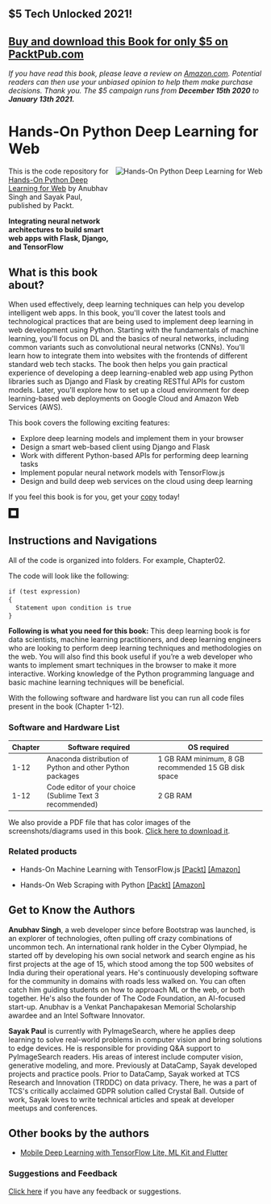 ## $5 Tech Unlocked 2021!
[Buy and download this Book for only $5 on PacktPub.com](https://www.packtpub.com/product/hands-on-python-deep-learning-for-the-web/9781789956085)
-----
*If you have read this book, please leave a review on [Amazon.com](https://www.amazon.com/gp/product/1789956080).     Potential readers can then use your unbiased opinion to help them make purchase decisions. Thank you. The $5 campaign         runs from __December 15th 2020__ to __January 13th 2021.__*


# Hands-On Python Deep Learning for Web


<a href="https://www.packtpub.com/data/hands-on-python-deep-learning-for-web?utm_source=github&utm_medium=repository&utm_campaign=9781789956085"><img src="https://static.packt-cdn.com/products/9781789956085/cover/smaller" alt="Hands-On Python Deep Learning for Web" height="256px" align="right"></a>

This is the code repository for [Hands-On Python Deep Learning for Web](https://www.packtpub.com/data/hands-on-python-deep-learning-for-web?utm_source=github&utm_medium=repository&utm_campaign=9781789956085) by Anubhav Singh and Sayak Paul, published by Packt.

**Integrating neural network architectures to build smart web apps with Flask, Django, and TensorFlow**

## What is this book about?
When used effectively, deep learning techniques can help you develop intelligent web apps. In this book, you'll cover the latest tools and technological practices that are being used to implement deep learning in web development using Python.
Starting with the fundamentals of machine learning, you'll focus on DL and the basics of neural networks, including common variants such as convolutional neural networks (CNNs). You'll learn how to integrate them into websites with the frontends of different standard web tech stacks. The book then helps you gain practical experience of developing a deep learning-enabled web app using Python libraries such as Django and Flask by creating RESTful APIs for custom models. Later, you'll explore how to set up a cloud environment for deep learning-based web deployments on Google Cloud and Amazon Web Services (AWS). 

This book covers the following exciting features:
* Explore deep learning models and implement them in your browser
* Design a smart web-based client using Django and Flask
* Work with different Python-based APIs for performing deep learning tasks
* Implement popular neural network models with TensorFlow.js
* Design and build deep web services on the cloud using deep learning

If you feel this book is for you, get your [copy](https://www.amazon.com/dp/1789956080) today!

<a href="https://www.packtpub.com/?utm_source=github&utm_medium=banner&utm_campaign=GitHubBanner"><img src="https://raw.githubusercontent.com/PacktPublishing/GitHub/master/GitHub.png" alt="https://www.packtpub.com/" border="5" /></a>

## Instructions and Navigations
All of the code is organized into folders. For example, Chapter02.

The code will look like the following:
```
if (test expression)
{
  Statement upon condition is true
}
```

**Following is what you need for this book:**
This deep learning book is for data scientists, machine learning practitioners, and deep learning engineers who are looking to perform deep learning techniques and methodologies on the web. You will also find this book useful if you’re a web developer who wants to implement smart techniques in the browser to make it more interactive. Working knowledge of the Python programming language and basic machine learning techniques will be beneficial.

With the following software and hardware list you can run all code files present in the book (Chapter 1-12).

### Software and Hardware List

| Chapter  | Software required                                          | OS required                                         |
| -------- | ---------------------------------------------------------- | --------------------------------------------------- |
| 1-12     | Anaconda distribution of Python and other Python packages  | 1 GB RAM minimum, 8 GB recommended 15 GB disk space |
| 1-12     | Code editor of your choice (Sublime Text 3 recommended)    | 2 GB RAM                                            |
                                        
              
We also provide a PDF file that has color images of the screenshots/diagrams used in this book. [Click here to download it](http://www.packtpub.com/sites/default/files/downloads/9781789956085_ColorImages.pdf).


### Related products <Other books you may enjoy>
* Hands-On Machine Learning with TensorFlow.js [[Packt]](https://www.packtpub.com/data/hands-on-machine-learning-with-tensorflow-js?utm_source=github&utm_medium=repository&utm_campaign=9781838821739) [[Amazon]](https://www.amazon.com/dp/1838821732)

* Hands-On Web Scraping with Python [[Packt]](https://www.packtpub.com/big-data-and-business-intelligence/hands-web-scraping-python?utm_source=github&utm_medium=repository&utm_campaign=9781789533392) [[Amazon]](https://www.amazon.com/dp/1789533392)

## Get to Know the Authors

**Anubhav Singh**, a web developer since before Bootstrap was launched, is an explorer of technologies, often pulling off crazy combinations of uncommon tech. An international rank holder in the Cyber Olympiad, he started off by developing his own social network and search engine as his first projects at the age of 15, which stood among the top 500 websites of India during their operational years. He's continuously developing software for the community in domains with roads less walked on. You can often catch him guiding students on how to approach ML or the web, or both together. He's also the founder of The Code Foundation, an AI-focused start-up. Anubhav is a Venkat Panchapakesan Memorial Scholarship awardee and an Intel Software Innovator.


**Sayak Paul** is currently with PyImageSearch, where he applies deep learning to solve real-world problems in computer vision and bring solutions to edge devices. He is responsible for providing Q&A support to PyImageSearch readers. His areas of interest include computer vision, generative modeling, and more. Previously at DataCamp, Sayak developed projects and practice pools. Prior to DataCamp, Sayak worked at TCS Research and Innovation (TRDDC) on data privacy. There, he was a part of TCS's critically acclaimed GDPR solution called Crystal Ball. Outside of work, Sayak loves to write technical articles and speak at developer meetups and conferences.


## Other books by the authors
* [Mobile Deep Learning with TensorFlow Lite, ML Kit and Flutter](https://www.packtpub.com/data/mobile-deep-learning-projects?utm_source=github&utm_medium=repository&utm_campaign=9781789611212)


### Suggestions and Feedback
[Click here](https://docs.google.com/forms/d/e/1FAIpQLSdy7dATC6QmEL81FIUuymZ0Wy9vH1jHkvpY57OiMeKGqib_Ow/viewform) if you have any feedback or suggestions.
